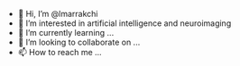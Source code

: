 - 👋 Hi, I’m @lmarrakchi
- 👀 I’m interested in artificial intelligence and neuroimaging
- 🌱 I’m currently learning ...
- 💞️ I’m looking to collaborate on ...
- 📫 How to reach me ...

<!---
lmarrakchi/lmarrakchi is a ✨ special ✨ repository because its `README.md` (this file) appears on your GitHub profile.
You can click the Preview link to take a look at your changes.
--->
